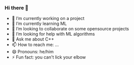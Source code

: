 ### Hi there 👋

<!--
**blog-a1/blog-a1** is a ✨ _special_ ✨ repository because its `README.md` (this file) appears on your GitHub profile.

Here are some ideas to get you started:
-->
- 🔭 I’m currently working on a project
- 🌱 I’m currently learning ML
- 👯 I’m looking to collaborate on some opensource projects
- 🤔 I’m looking for help with ML algorithms
- 💬 Ask me about C++
- 📫 How to reach me: ...
- 😄 Pronouns: he/him
- ⚡ Fun fact: you can't lick your elbow

